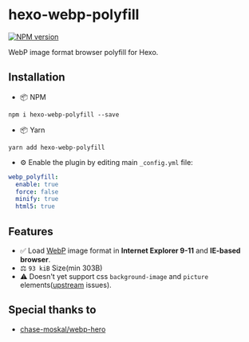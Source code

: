 # hexo-webp-polyfill
[![NPM version](https://badge.fury.io/js/hexo-webp-polyfill.svg)](https://www.npmjs.com/package/hexo-webp-polyfill)

WebP image format browser polyfill for Hexo.

## Installation
- 📦 NPM
```
npm i hexo-webp-polyfill --save
```

- 📦 Yarn
```
yarn add hexo-webp-polyfill
```

- ⚙️ Enable the plugin by editing main ``_config.yml`` file:
```yaml
webp_polyfill:
  enable: true
  force: false
  minify: true
  html5: true
```

## Features
- ✅ Load [WebP](https://developers.google.com/speed/webp) image format in **Internet Explorer 9-11** and **IE-based browser**.
- ⚖️ ``93 kiB`` Size(min 303B)
- ⚠️ Doesn't yet support css ``background-image`` and ``picture`` elements([upstream](https://github.com/chase-moskal/webp-hero) issues).

## Special thanks to
* [chase-moskal/webp-hero](https://github.com/chase-moskal/webp-hero)
